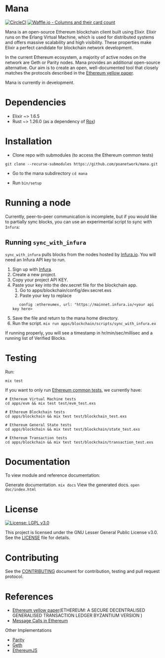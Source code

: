 # Mana

[![CircleCI](https://circleci.com/gh/poanetwork/mana/tree/master.svg?style=svg)](https://circleci.com/gh/poanetwork/mana/tree/master) [![Waffle.io - Columns and their card count](https://badge.waffle.io/poanetwork/mana.svg?columns=all)](https://waffle.io/poanetwork/mana)

Mana is an open-source Ethereum blockchain client built using Elixir. Elixir runs on the Erlang Virtual Machine, which is used for distributed systems and offers massive scalability and high visibility. These properties make Elixir a perfect candidate for blockchain network development.

In the current Ethereum ecosystem, a majority of active nodes on the network are Geth or Parity nodes. Mana provides an additional open-source alternative. Our aim is to create an open, well-documented tool that closely matches the protocols described in the [Ethereum yellow paper](https://ethereum.github.io/yellowpaper/paper.pdf).

Mana is currently in development.


# Dependencies

 * Elixir ~> 1.6.5
 * Rust ~> 1.26.0 (as a dependency of [Rox](https://github.com/urbint/rox))


# Installation

* Clone repo with submodules (to access the Ethereum common tests)

```
git clone --recurse-submodules https://github.com/poanetwork/mana.git
```

* Go to the mana subdirectory `cd mana`

* Run `bin/setup` 

# Running a node

Currently, peer-to-peer communication is incomplete, but if you would like
to partially sync blocks, you can use an experimental script to sync with
`Infura`:

## Running `sync_with_infura`

`sync_with_infura` pulls blocks from the nodes hosted by
[Infura.io](https://infura.io/). You will need an Infura API key to run.

1. Sign up with [Infura](https://infura.io/register).
2. Create a new project.
3. Copy your project API KEY.
4. Paste your key into the dev.secret file for the blockchain app.
    1. Go to apps/blockchain/config/dev.secret.exs
    2. Paste your key to replace <your api key here> 
    ```Use Mix.Config
       config :ethereumex, url: "https://mainnet.infura.io/<your api key here>
     ```
5. Save the file and return to the mana home directory.
6. Run the script.
`mix run apps/blockchain/scripts/sync_with_infura.ex`

If running properly, you will see a timestamp in hr/min/sec/millisec and a running list of Verified Blocks.

# Testing

Run:

```
mix test
```

If you want to only run [Ethereum common
tests](https://github.com/ethereum/tests), we currently have:

```
# Ethereum Virtual Machine tests
cd apps/evm && mix test test/evm_test.exs

# Ethereum Blockchain tests
cd apps/blockchain && mix test test/blockchain_test.exs

# Ethereum General State tests
cd apps/blockchain && mix test test/blockchain/state_test.exs

# Ethereum Transaction tests
cd apps/blockchain && mix test test/blockchain/transaction_test.exs
```


# Documentation
To view module and reference documentation:

Generate documentation.
`mix docs`
View the generated docs.
`open doc/index.html`


# License

[![License: LGPL v3.0](https://img.shields.io/badge/License-LGPL%20v3-blue.svg)](https://www.gnu.org/licenses/lgpl-3.0)

This project is licensed under the GNU Lesser General Public License v3.0. See the [LICENSE](LICENSE) file for details.


# Contributing

See the [CONTRIBUTING](CONTRIBUTING.md) document for contribution, testing and pull request protocol.


# References

* [Ethereum yellow paper](https://ethereum.github.io/yellowpaper/paper.pdf)(ETHEREUM: A SECURE DECENTRALISED GENERALISED TRANSACTION LEDGER
BYZANTIUM VERSION )
* [Message Calls in Ethereum](http://www.badykov.com/ethereum/2018/06/17/message-calls-in-ethereum/)

Other Implementations

* [Parity](https://github.com/paritytech/parity-ethereum)
* [Geth](https://github.com/ethereum/go-ethereum/)
* [EthereumJS](https://github.com/ethereumjs/ethereumjs-vm)
